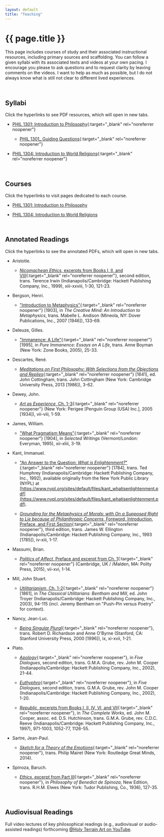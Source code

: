 ```yaml
---
layout: default
title: "Teaching"
---
```


# {{ page.title }}


This page includes courses of study and their associated instructional resources, including primary sources and scaffolding. You can follow a given syllabi with its associated texts and videos at your own pacing. I encourage you please to ask questions and to request clarity by leaving comments on the videos. I want to help as much as possible, but I do not always know what is still not clear to different lived experiences.

<br>


## Syllabi

Click the hyperlinks to see PDF resources, which will open in new tabs.

* [PHIL 1301: Introduction to Philosophy](/assets/pdfs/hillj-phil-1301-syllabus.pdf){:target="_blank" rel="noreferrer noopener"}

  * [PHIL 1301_ Guiding Questions](/assets/pdfs/hillj-phil-1301-guiding-questions.pdf){:target="_blank" rel="noreferrer noopener"}

* [PHIL 1304: Introduction to World Religions](/assets/pdfs/hillj-phil-1304-syllabus.pdf){:target="_blank" rel="noreferrer noopener"}

<br>


## Courses

Click the hyperlinks to visit pages dedicated to each course.

* [PHIL 1301: Introduction to Philosophy](/teaching/phil-1301)

* [PHIL 1304: Introduction to World Religions](/teaching/phil-1304)

<br>


## Annotated Readings

Click the hyperlinks to see the annotated PDFs, which will open in new tabs.

* Aristotle.

  * [*Nicomachean Ethics*, excerpts from Books I, II, and VIII](/assets/pdfs/annotations/aristotle-nicomachean-ethics-hillj-annotations.pdf){:target="_blank" rel="noreferrer noopener"}, second edition, trans. Terence Irwin (Indianapolis/Cambridge: Hackett Publishing Company, Inc., 1999), xiii-xxviii, 1-30, 121-23.

* Bergson, Henri.

  * ["Introduction to Metaphysics"](/assets/pdfs/annotations/bergson-intro-metaphysics-hillj-annotations.pdf){:target="_blank" rel="noreferrer noopener"} [1903], in *The Creative Mind: An Introduction to Metaphysics*, trans. Mabelle L. Andison (Mineola, NY: Dover Publications, Inc., 2007 [1946]), 133-69.

* Deleuze, Gilles.

  * ["Immanence: A Life"](/assets/pdfs/annotations/deleuze-immanence-a-life-hillj-annotations.pdf){:target="_blank" rel="noreferrer noopener"} [1995], in *Pure Immanence: Essays on A Life*, trans. Anne Boyman (New York: Zone Books, 2005), 25-33.

* Descartes, René.

  * [*Meditations on First Philosophy: With Selections from the Objections and Replies*](/assets/pdfs/annotations/descartes-meditations-on-first-philosophy-hillj-annotations.pdf){:target="_blank" rel="noreferrer noopener"} [1641], ed. John Cottingham, trans. John Cottingham (New York: Cambridge University Press, 2013 [1986]), 3-62.

* Dewey, John.

  * [*Art as Experience*, Ch. 1-3](/assets/pdfs/annotations/dewey-art-as-experience-hillj-annotations.pdf){:target="_blank" rel="noreferrer noopener"} (New York: Perigee [Penguin Group (USA) Inc.], 2005 [1934]), vii-viii, 1-59.

* James, William.

  * ["What Pragmatism Means"](/assets/pdfs/annotations/james-what-pragmatism-means-hillj-annotations.pdf){:target="_blank" rel="noreferrer noopener"} [1904], in *Selected Writings* (Vermont/London: Everyman, 1995), xii-xliii, 3-19.

* Kant, Immanuel.

  * ["An Answer to the Question: *What is Enlightenment?*"](/assets/pdfs/annotations/kant-enlightenment-hillj-annotations.pdf){:target="_blank" rel="noreferrer noopener"} [1784], trans. Ted Humphrey (Indianapolis/Cambridge: Hackett Publishing Company, Inc., 1992), available originally from the New York Public Library (NYPL) at [https://www.nypl.org/sites/default/files/kant_whatisenlightenment.pdf](https://www.nypl.org/sites/default/files/kant_whatisenlightenment.pdf).

  * [*Grounding for the Metaphysics of Morals: with On a Supposed Right to Lie because of Philanthropic Concerns*, Foreword, Introduction, Preface, and First Section](/assets/pdfs/annotations/kant-grounding-hillj-annotations.pdf){:target="_blank" rel="noreferrer noopener"}, third edition, trans. James W. Ellington (Indianapolis/Cambridge: Hackett Publishing Company, Inc., 1993 [1785]), iv-xiii, 1-17.

* Massumi, Brian.

  * [*Politics of Affect*, Preface and excerpt from Ch. 1](/assets/pdfs/annotations/massumi-politics-affect-ch1-blank.pdf){:target="_blank" rel="noreferrer noopener"} (Cambridge, UK / /Malden, MA: Polity Press, 2015), vii-xvi, 1-14.

* Mill, John Stuart.

  * [*Utilitarianism*, Ch. 1-2](/assets/pdfs/annotations/mill-utilitarianism-hillj-annotations.pdf){:target="_blank" rel="noreferrer noopener"} [1861], in *The Classical Utilitarians: Bentham and Mill*, ed. John Troyer (Indianapolis/Cambridge: Hackett Publishing Company, Inc., 2003), 94-115 (incl. Jeremy Bentham on "Push-Pin versus Poetry" for context).

* Nancy, Jean-Luc.

  * [*Being Singular Plural*](/assets/pdfs/annotations/nancy-being-singular-plural-hillj-annotations.pdf){:target="_blank" rel="noreferrer noopener"}, trans. Robert D. Richardson and Anne O'Byrne (Stanford, CA: Stanford University Press, 2000 [1996]), ix, xi-xvii, 1-21.

<!---
  * ["Of Divine Places."](/assets/pdfs/annotations/nancy-of-divine-places-hillj-annotations.pdf){:target="_blank" rel="noreferrer noopener"} [1986], in *The Inoperative Community*, trans. Michael Holland (Minneapolis, MN: University of Minnesota Press, 1991), 110-50.
-->

* Plato.

  * [*Apology*](/assets/pdfs/annotations/plato-apology-hillj-annotations.pdf){:target="_blank" rel="noreferrer noopener"}, in *Five Dialogues*, second edition, trans. G.M.A. Grube, rev. John M. Cooper (Indianapolis/Cambridge: Hackett Publishing Company, Inc., 2002), 21-44.

  * [*Euthyphro*](/assets/pdfs/annotations/plato-euthyphro-hillj-annotations.pdf){:target="_blank" rel="noreferrer noopener"}, in *Five Dialogues*, second edition, trans. G.M.A. Grube, rev. John M. Cooper (Indianapolis/Cambridge: Hackett Publishing Company, Inc., 2002), 1-20.

  * [*Republic*, excerpts from Books I, II, IV, VI, and VII](/assets/pdfs/annotations/plato-republic-hillj-annotations.pdf){:target="_blank" rel="noreferrer noopener"}, in *The Complete Works*, ed. John M. Cooper, assoc. ed. D.S. Hutchinson, trans. G.M.A. Grube, rev. C.D.C. Reeve (Indianapolis/Cambridge: Hackett Publishing Company, Inc., 1997), 971-1003, 1052-77, 1126-55.

* Sartre, Jean-Paul.

  * [*Sketch for a Theory of the Emotions*](/assets/pdfs/annotations/sartre-sketch-theory-emotions-hillj-annotations.pdf){:target="_blank" rel="noreferrer noopener"}, trans. Philip Mairet (New York: Routledge Great Minds, 2014).

* Spinoza, Baruch.

  * [*Ethics*, excerpt from Part III](/assets/pdfs/annotations/spinoza-ethics-hillj-annotations.pdf){:target="_blank" rel="noreferrer noopener"}, in *Philosophy of Benedict de Spinoza*, New Edition, trans. R.H.M. Elwes (New York: Tudor Publishing, Co., 1936), 127-35.

<br>


## Audiovisual Readings

Full video lectures of key philosophical readings (e.g., audiovisual or audio-assisted readings) forthcoming [@Holy Terrain Art on YouTube](https://www.YouTube.com/@HolyTerrainArt/).
